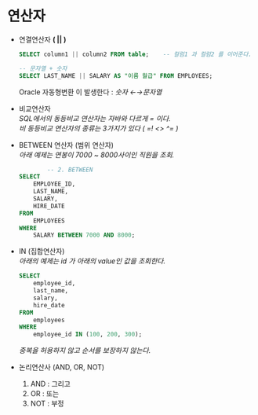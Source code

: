 
# 연산자
  
- 연결연산자 **( || )**

  ```sql
  SELECT column1 || column2 FROM table;    -- 컬럼1 과 컬럼2 를 이어준다.

  -- 문자열 + 숫자
  SELECT LAST_NAME || SALARY AS "이름 월급" FROM EMPLOYEES;
  ```
  Oracle 자동형변환 이 발생한다 : _숫자 ←→문자열_
      
- 비교연산자  
   _SQL에서의 동등비교 연산자는 자바와 다르게 = 이다._  
   _비 동등비교 연산자의 종류는 3가지가 있다 ( =! <> ^= )_      
    
  
- BETWEEN 연산자 (범위 연산자)    
    _아래 예제는 연봉이 7000 ~ 8000사이인 직원을 조회._  
    
    ```sql
    		-- 2. BETWEEN
    SELECT 
        EMPLOYEE_ID,
        LAST_NAME,
        SALARY,
        HIRE_DATE
    FROM 
        EMPLOYEES
    WHERE
        SALARY BETWEEN 7000 AND 8000;
    ```  
    
- IN (집합연산자)  
    _아래의 예제는 id 가 아래의 value인 값을 조회한다._  
    
    ```sql
    SELECT
        employee_id,
        last_name,
        salary,
        hire_date
    FROM 
        employees
    WHERE
        employee_id IN (100, 200, 300);
    ```
    
    *중복을 허용하지 않고 순서를 보장하지 않는다.*
    
- 논리연산사 (AND, OR, NOT)
    1.  AND : 그리고
    2.  OR : 또는
    3.  NOT : 부정
